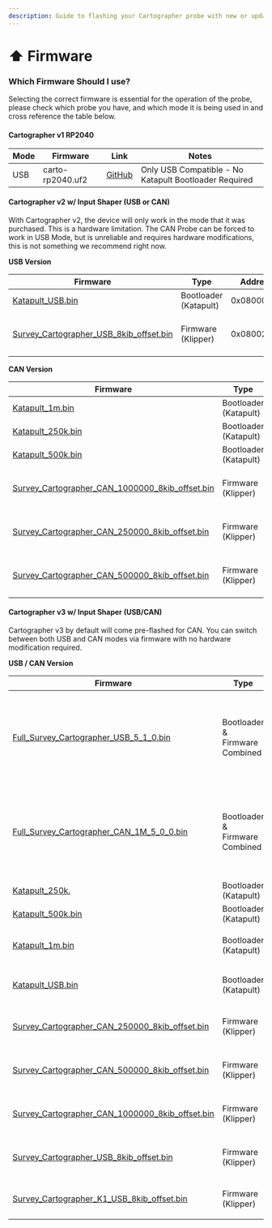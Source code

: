 ```yaml
---
description: Guide to flashing your Cartographer probe with new or updated firmware.
---
```


# ⬆️ Firmware

### Which Firmware Should I use? <a href="#which-firmware-should-i-use" id="which-firmware-should-i-use"></a>

Selecting the correct firmware is essential for the operation of the probe, please check which probe you have, and which mode it is being used in and cross reference the table below.

#### Cartographer v1 RP2040 <a href="#cartographer-v1-rp2040" id="cartographer-v1-rp2040"></a>

| Mode | Firmware         | Link                                                                                                  | Notes                                                 |
| ---- | ---------------- | ----------------------------------------------------------------------------------------------------- | ----------------------------------------------------- |
| USB  | carto-rp2040.uf2 | [GitHub](https://github.com/Cartographer3D/cartographer-klipper/tree/master/firmware/v1%20-%20rp2040) | Only USB Compatible - No Katapult Bootloader Required |

#### Cartographer v2 w/ Input Shaper (USB or CAN) <a href="#cartographer-v2-w-input-shaper-usb-or-can" id="cartographer-v2-w-input-shaper-usb-or-can"></a>

With Cartographer v2, the device will only work in the mode that it was purchased. This is a hardware limitation. The CAN Probe can be forced to work in USB Mode, but is unreliable and requires hardware modifications, this is not something we recommend right now.

**USB Version**

| Firmware                                                                                                                                                                              | Type                  | Address    | Notes                                           |
| ------------------------------------------------------------------------------------------------------------------------------------------------------------------------------------- | --------------------- | ---------- | ----------------------------------------------- |
| [Katapult\_USB.bin](https://github.com/Cartographer3D/cartographer-klipper/blob/master/firmware/v2-v3/Katapult_USB.bin)                                                               | Bootloader (Katapult) | 0x08000000 |                                                 |
| [Survey\_Cartographer\_USB\_8kib\_offset.bin](https://github.com/Cartographer3D/cartographer-klipper/blob/master/firmware/v2-v3/survey/5.1.0/Survey_Cartographer_USB_8kib_offset.bin) | Firmware (Klipper)    | 0x08002000 | 8KiB Offset required, so needs to be 0x08002000 |

**CAN Version**

| Firmware                                                                                                                                                                                               | Type                  | Address    | Baudrate | Notes                                           |
| ------------------------------------------------------------------------------------------------------------------------------------------------------------------------------------------------------ | --------------------- | ---------- | -------- | ----------------------------------------------- |
| [Katapult\_1m.bin](https://github.com/Cartographer3D/cartographer-klipper/blob/master/firmware/v2-v3/Katapult_1m.bin)                                                                                  | Bootloader (Katapult) | 0x08000000 | 1M       |                                                 |
| [Katapult\_250k.bin](https://github.com/Cartographer3D/cartographer-klipper/blob/master/firmware/v2-v3/Katapult_250k.bin)                                                                              | Bootloader (Katapult) | 0x08000000 | 250k     |                                                 |
| [Katapult\_500k.bin](https://github.com/Cartographer3D/cartographer-klipper/blob/master/firmware/v2-v3/Katapult_500k.bin)                                                                              | Bootloader (Katapult) | 0x08000000 | 500k     |                                                 |
| [Survey\_Cartographer\_CAN\_1000000\_8kib\_offset.bin](https://github.com/Cartographer3D/cartographer-klipper/blob/master/firmware/v2-v3/survey/5.1.0/Survey_Cartographer_CAN_1000000_8kib_offset.bin) | Firmware (Klipper)    | 0x08002000 | 1M       | 8KiB Offset required, so needs to be 0x08002000 |
| [Survey\_Cartographer\_CAN\_250000\_8kib\_offset.bin](https://github.com/Cartographer3D/cartographer-klipper/blob/master/firmware/v2-v3/survey/5.1.0/Survey_Cartographer_CAN_250000_8kib_offset.bin)   | Firmware (Klipper)    | 0x08002000 | 250K     | 8KiB Offset required, so needs to be 0x08002000 |
| [Survey\_Cartographer\_CAN\_500000\_8kib\_offset.bin](https://github.com/Cartographer3D/cartographer-klipper/blob/master/firmware/v2-v3/survey/5.1.0/Survey_Cartographer_CAN_500000_8kib_offset.bin)   | Firmware (Klipper)    | 0x08002000 | 500K     | 8KiB Offset required, so needs to be 0x08002000 |

#### Cartographer v3 w/ Input Shaper (USB/CAN) <a href="#cartographer-v3-w-input-shaper-usb-can" id="cartographer-v3-w-input-shaper-usb-can"></a>

Cartographer v3 by default will come pre-flashed for CAN. You can switch between both USB and CAN modes via firmware with no hardware modification required.

**USB / CAN Version**

| Firmware                                                                                                                                                                                               | Type                            | Address    | Baudrate | Note                                                                                               |
| ------------------------------------------------------------------------------------------------------------------------------------------------------------------------------------------------------ | ------------------------------- | ---------- | -------- | -------------------------------------------------------------------------------------------------- |
| [Full\_Survey\_Cartographer\_USB\_5\_1\_0.bin](https://github.com/Cartographer3D/cartographer-klipper/blob/master/firmware/v2-v3/combined-firmware/5.1.0/Full_Survey_Cartographer_USB_5_1_0.bin)       | Bootloader & Firmware Combined  | 0x08000000 | N/A      | This is the only firmware you need, you don't need to flash the bootloader or firmware seperately. |
| [Full\_Survey\_Cartographer\_CAN\_1M\_5\_0\_0.bin](https://github.com/Cartographer3D/cartographer-klipper/blob/master/firmware/v2-v3/combined-firmware/5.1.0/Full_Survey_Cartographer_USB_5_1_0.bin)   | Bootloader & Firmware Combined  | 0x08000000 | 1M       | This is the only firmware you need, you don't need to flash the bootloader or firmware seperately. |
| [Katapult\_250k.](https://github.com/Cartographer3D/cartographer-klipper/blob/master/firmware/v2-v3/Katapult_250k.bin)                                                                                 | Bootloader (Katapult)           | 0x08000000 | 250K     |                                                                                                    |
| [Katapult\_500k.bin](https://github.com/Cartographer3D/cartographer-klipper/blob/master/firmware/v2-v3/Katapult_500k.bin)                                                                              | Bootloader (Katapult)           | 0x08000000 | 500K     |                                                                                                    |
| [Katapult\_1m.bin](https://github.com/Cartographer3D/cartographer-klipper/blob/master/firmware/v2-v3/Katapult_1m.bin)                                                                                  | <p>Bootloader<br>(Katapult)</p> | 0x08000000 | 1M       |                                                                                                    |
| [Katapult\_USB.bin](https://github.com/Cartographer3D/cartographer-klipper/blob/master/firmware/v2-v3/Katapult_USB.bin)                                                                                | <p>Bootloader<br>(Katapult)</p> | 0x08000000 | N/A      |                                                                                                    |
| [Survey\_Cartographer\_CAN\_250000\_8kib\_offset.bin](https://github.com/Cartographer3D/cartographer-klipper/blob/master/firmware/v2-v3/survey/5.1.0/Survey_Cartographer_CAN_250000_8kib_offset.bin)   | Firmware (Klipper)              | 0x08002000 | 250K     | 8KiB Offset required, so needs to be 0x08002000                                                    |
| [Survey\_Cartographer\_CAN\_500000\_8kib\_offset.bin](https://github.com/Cartographer3D/cartographer-klipper/blob/master/firmware/v2-v3/survey/5.1.0/Survey_Cartographer_CAN_500000_8kib_offset.bin)   | Firmware (Klipper)              | 0x08002000 | 500K     | 8KiB Offset required, so needs to be 0x08002000                                                    |
| [Survey\_Cartographer\_CAN\_1000000\_8kib\_offset.bin](https://github.com/Cartographer3D/cartographer-klipper/blob/master/firmware/v2-v3/survey/5.1.0/Survey_Cartographer_CAN_1000000_8kib_offset.bin) | Firmware (Klipper)              | 0x08002000 | 1M       | 8KiB Offset required, so needs to be 0x08002000                                                    |
| [Survey\_Cartographer\_USB\_8kib\_offset.bin](https://github.com/Cartographer3D/cartographer-klipper/blob/master/firmware/v2-v3/survey/5.1.0/Survey_Cartographer_USB_8kib_offset.bin)                  | Firmware (Klipper)              | 0x08002000 | N/A      | 8KiB Offset required, so needs to be 0x08002000                                                    |
| [Survey\_Cartographer\_K1\_USB\_8kib\_offset.bin](https://github.com/Cartographer3D/cartographer-klipper/blob/master/firmware/v2-v3/survey/5.1.0/Survey_Cartographer_K1_USB_8kib_offset.bin)           | <p>Firmware<br>(Klipper)</p>    | 0x08002000 | N/A      | Creality K1 Printers ONLY                                                                          |

